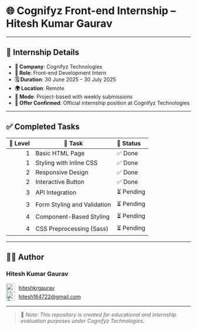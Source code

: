 # 🌐 Cognifyz Front-end Internship – Hitesh Kumar Gaurav

---

## 📌 Internship Details

- **🏢 Company**: Cognifyz Technologies  
- **💼 Role**: Front-end Development Intern  
- **🗓️ Duration**: 30 June 2025 – 30 July 2025  
- **🌍 Location**: Remote  
- **📝 Mode**: Project-based with weekly submissions  
- **🧾 Offer Confirmed**: Official internship position at Cognifyz Technologies
  

---

## ✅ Completed Tasks

| 📶 Level | 🧠 Task                            | 🚀 Status |
|---------:|-----------------------------------|:----------|
| 1        | Basic HTML Page                   | ✅ Done |
| 1        | Styling with Inline CSS           | ✅ Done |
| 2        | Responsive Design                 | ✅ Done |
| 2        | Interactive Button                | ✅ Done |
| 3        | API Integration                   | ⏳ Pending |
| 3        | Form Styling and Validation       | ⏳ Pending |
| 4        | Component-Based Styling           | ⏳ Pending |
| 4        | CSS Preprocessing (Sass)          | ⏳ Pending |

---

## 🧑‍💻 Author

### **Hitesh Kumar Gaurav**

<div style="display: flex; align-items: center; gap: 10px;">
  <img src="https://skillicons.dev/icons?i=linkedin" height="24" alt="LinkedIn"/>
  <a href="https://www.linkedin.com/in/hiteshkrgaurav/" target="_blank">
    hiteshkrgaurav
  </a>
</div>


<div style="display: flex; align-items: center; gap: 10px;">
  <img src="https://skillicons.dev/icons?i=gmail" height="24" alt="Gmail"/>
  <a href="https://mail.google.com/mail/?view=cm&to=hitesh164722@gmail.com" target="_blank">
    hitesh164722@gmail.com
  </a>
</div>


---

> 📌 *Note: This repository is created for educational and internship evaluation purposes under Cognifyz Technologies.*
